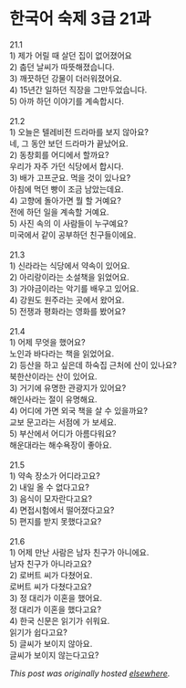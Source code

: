 # 한국어 숙제 3급 21과

<p>21.1<br>1) &#51228;&#44032; &#50612;&#47540; &#46412; &#49332;&#45912; &#51665;&#51060; &#50630;&#50612;&#51276;&#50612;&#50836;<br>2) &#52645;&#45912; &#45216;&#50472;&#44032; &#46384;&#46907;&#54644;&#51276;&#49845;&#45768;&#45796;.<br>3) &#44648;&#45143;&#54616;&#45912; &#44053;&#47932;&#51060; &#45908;&#47084;&#50892;&#51276;&#50612;&#50836;.<br>4) 15&#45380;&#44036; &#51068;&#54616;&#45912; &#51649;&#51109;&#51012; &#44536;&#47564;&#46160;&#50632;&#49845;&#45768;&#45796;.<br>5) &#50500;&#44620; &#54616;&#45912; &#51060;&#50556;&#44592;&#47484; &#44228;&#49549;&#54633;&#49884;&#45796;.<br><br>21.2<br>1) &#50724;&#45720;&#51008; &#53588;&#47112;&#48708;&#51204; &#46300;&#46972;&#47560;&#47484; &#48372;&#51648; &#50506;&#50500;&#50836;?<br>&#45348;, &#44536; &#46041;&#50504; &#48372;&#45912; &#46300;&#46972;&#47560;&#44032; &#45149;&#45228;&#50612;&#50836;.<br>2) &#46041;&#52285;&#54924;&#47484; &#50612;&#46356;&#50640;&#49436; &#54624;&#44620;&#50836;?<br>&#50864;&#47532;&#44032; &#51088;&#51452; &#44032;&#45912; &#49885;&#45817;&#50640;&#49436; &#54633;&#49884;&#45796;.<br>3) &#48176;&#44032; &#44256;&#54532;&#44400;&#50836;.  &#47673;&#51012; &#44163;&#51060; &#51080;&#45208;&#50836;?<br>&#50500;&#52840;&#50640; &#47673;&#45912; &#48757;&#51060; &#51312;&#44552; &#45224;&#50520;&#45716;&#45936;&#50836;.<br>4) &#44256;&#54693;&#50640; &#46028;&#50500;&#44032;&#47732; &#47960; &#54624; &#44144;&#50696;&#50836;?<br>&#51204;&#50640; &#54616;&#45912; &#51068;&#51012; &#44228;&#49549;&#54624; &#44144;&#50696;&#50836;.<br>5) &#49324;&#51652; &#49549;&#51032; &#51060; &#49324;&#46988;&#46308;&#51060; &#45572;&#44396;&#50696;&#50836;?<br>&#48120;&#44397;&#50640;&#49436; &#44057;&#51060; &#44277;&#48512;&#54616;&#45912; &#52828;&#44396;&#46308;&#51060;&#50640;&#50836;.<br><br>21.3<br>1) &#49888;&#46972;&#46972;&#45716; &#49885;&#45817;&#50640;&#49436; &#50557;&#49549;&#51060; &#51080;&#50612;&#50836;.<br>2) &#50500;&#47532;&#46993;&#51060;&#46972;&#45716; &#49548;&#49444;&#52293;&#51012; &#51069;&#50632;&#50612;&#50836;.<br>3) &#44032;&#50556;&#44552;&#51060;&#46972;&#45716; &#50501;&#44592;&#47484; &#48176;&#50864;&#44256; &#51080;&#50612;&#50836;.<br>4) &#44053;&#50896;&#46020; &#50896;&#51452;&#46972;&#45716; &#44275;&#50640;&#49436; &#50772;&#50612;&#50836;.<br>5) &#51204;&#51137;&#44284; &#54217;&#54868;&#46972;&#45716; &#50689;&#54868;&#47484; &#48420;&#50612;&#50836;?<br><br>21.4<br>1) &#50612;&#51228; &#47924;&#50631;&#51012; &#54664;&#50612;&#50836;?<br>&#45432;&#51064;&#44284; &#48148;&#45796;&#46972;&#45716; &#52293;&#51012; &#51069;&#50632;&#50612;&#50836;.<br>2) &#46321;&#49328;&#51012; &#54616;&#44256; &#49910;&#51008;&#45936; &#54616;&#49689;&#51665; &#44540;&#52376;&#50640; &#49328;&#51060; &#51080;&#45208;&#50836;?<br>&#48513;&#54620;&#49328;&#51060;&#46972;&#45716; &#49328;&#51060; &#51080;&#50612;&#50836;.<br>3) &#44144;&#44592;&#50640; &#50976;&#47749;&#54620; &#44288;&#44305;&#51648;&#44032; &#51080;&#50612;&#50836;?<br>&#54644;&#51064;&#49324;&#46972;&#45716; &#51208;&#51060; &#50976;&#47749;&#54644;&#50836;.<br>4) &#50612;&#46356;&#50640; &#44032;&#47732; &#50808;&#44397; &#52293;&#51012; &#49332; &#49688; &#51080;&#51012;&#44620;&#50836;?<br>&#44368;&#48372; &#47928;&#44256;&#46972;&#45716; &#49436;&#51216;&#50640; &#44032; &#48372;&#49464;&#50836;.<br>5) &#48512;&#49328;&#50640;&#49436; &#50612;&#46356;&#44032; &#50500;&#47492;&#45796;&#50892;&#50836;?<br>&#54644;&#50868;&#45824;&#46972;&#45716; &#54644;&#49688;&#50837;&#51109;&#51060; &#51339;&#50500;&#50836;.<br><br>21.5<br>1) &#50557;&#49549; &#51109;&#49548;&#44032; &#50612;&#46356;&#46972;&#44256;&#50836;?<br>2) &#45236;&#51068; &#50732; &#49688; &#50630;&#45796;&#44256;&#50836;?<br>3) &#51020;&#49885;&#51060; &#47784;&#51088;&#46976;&#45796;&#44256;&#50836;?<br>4) &#47732;&#51217;&#49884;&#54744;&#50640;&#49436; &#46504;&#50612;&#51276;&#45796;&#44256;&#50836;?<br>5) &#54200;&#51648;&#47484; &#48155;&#51648; &#47803;&#54664;&#45796;&#44256;&#50836;?<br><br>21.6<br>1) &#50612;&#51228; &#47564;&#45212; &#49324;&#46988;&#51008; &#45224;&#51088; &#52828;&#44396;&#44032; &#50500;&#45768;&#50640;&#50836;.<br>&#45224;&#51088; &#52828;&#44396;&#44032; &#50500;&#45768;&#46972;&#44256;&#50836;?<br>2) &#47196;&#48260;&#53944; &#50472;&#44032; &#45796;&#52452;&#50612;&#50836;.<br>&#47196;&#48260;&#53944; &#50472;&#44032; &#45796;&#52452;&#45796;&#44256;&#50836;?<br>3) &#51221; &#45824;&#47532;&#44032; &#51060;&#54844;&#51012; &#54664;&#50612;&#50836;.<br>&#51221; &#45824;&#47532;&#44032; &#51060;&#54844;&#51012; &#54664;&#45796;&#44256;&#50836;?<br>4) &#54620;&#44397; &#49888;&#47928;&#51008; &#51069;&#44592;&#44032; &#49772;&#50892;&#50836;.<br>&#51069;&#44592;&#44032; &#49789;&#45796;&#44256;&#50836;?<br>5) &#44544;&#50472;&#44032; &#48372;&#51060;&#51648; &#50506;&#50500;&#50836;.<br>&#44544;&#50472;&#44032; &#48372;&#51060;&#51648; &#50506;&#45716;&#45796;&#44256;&#50836;?</p>


*This post was originally hosted [elsewhere](http://planspace.blogspot.com/2009/05/3-21.html).*
